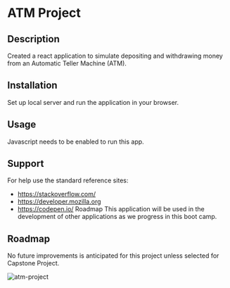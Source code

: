 # ATM Project

## Description
Created a react application to simulate depositing and withdrawing money from an Automatic Teller Machine (ATM). 

## Installation
Set up local server and run the application in your browser.

## Usage
Javascript needs to be enabled to run this app.

## Support
For help use the standard reference sites:

* https://stackoverflow.com/
* https://developer.mozilla.org
* https://codepen.io/ Roadmap This application will be used in the development of other applications as we progress in this boot camp.

## Roadmap
No future improvements is anticipated for this project unless selected for Capstone Project.

![atm-project](https://user-images.githubusercontent.com/99291782/164991495-f10030fe-24bc-40aa-b16c-4e5eba039316.png)
